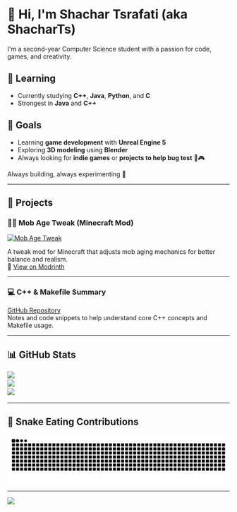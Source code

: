# 👋 Hi, I'm Shachar Tsrafati (aka ShacharTs)

I'm a second-year Computer Science student with a passion for code, games, and creativity.

## 🧠 Learning
- Currently studying **C++**, **Java**, **Python**, and **C**
- Strongest in **Java** and **C++**

## 🎯 Goals
- Learning **game development** with **Unreal Engine 5**
- Exploring **3D modeling** using **Blender**
- Always looking for **indie games** or **projects to help bug test** 🐛🎮

Always building, always experimenting 🚀

---

## 🚧 Projects

### 🧟‍♂️ Mob Age Tweak (Minecraft Mod)

[![Mob Age Tweak](https://cdn.modrinth.com/data/cached_images/7a4c18f2a656096c7dba3e6554ee709a9e6edcd4_0.webp)](https://modrinth.com/mod/mob-age-tweak)

A tweak mod for Minecraft that adjusts mob aging mechanics for better balance and realism.  
🔗 [View on Modrinth](https://modrinth.com/mod/mob-age-tweak)



---

### 💻 C++ & Makefile Summary
[GitHub Repository](https://github.com/ShacharTs/C_Plus_Plus-Summary)  
Notes and code snippets to help understand core C++ concepts and Makefile usage.

---

## 📊 GitHub Stats
![](https://github-readme-stats.vercel.app/api?username=ShacharTs&theme=neon&hide_border=false&include_all_commits=false&count_private=false)  
![](https://nirzak-streak-stats.vercel.app/?user=ShacharTs&theme=neon&hide_border=false)  
![](https://github-readme-stats.vercel.app/api/top-langs/?username=ShacharTs&theme=neon&hide_border=false&include_all_commits=false&count_private=false&layout=compact)

---

## 🐍 Snake Eating Contributions
<img src="https://raw.githubusercontent.com/ShacharTs/ShacharTs/output/snake.svg" alt="Snake animation" />

---

[![](https://visitcount.itsvg.in/api?id=ShacharTs&icon=9&color=0)](https://visitcount.itsvg.in)
